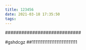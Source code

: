 ```yaml
---
title: 123456
date: 2021-03-18 17:35:50
tags:
---
```


############################

#gshdcgz
##11111111111111111111111111
